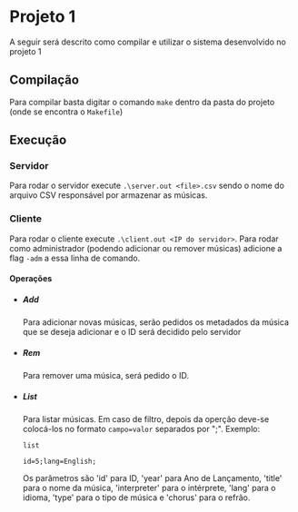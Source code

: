 # Projeto 1

A seguir será descrito como compilar e utilizar o sistema desenvolvido no projeto 1

## Compilação

Para compilar basta digitar o comando  `make` dentro da pasta do projeto (onde se encontra o `Makefile`)

## Execução

### Servidor

Para rodar o servidor execute `.\server.out <file>.csv` sendo <file> o nome do arquivo CSV responsável por armazenar as músicas.

### Cliente

Para rodar o cliente execute `.\client.out <IP do servidor>`. Para rodar como administrador (podendo adicionar ou remover músicas) adicione a flag `-adm` a essa linha de comando.
#### Operações
- ##### Add
  Para adicionar novas músicas, serão pedidos os metadados da música que se deseja adicionar e o ID será decidido pelo servidor
- ##### Rem
  Para remover uma música, será pedido o ID.  
- ##### List
  Para listar músicas. Em caso de filtro, depois da operção deve-se colocá-los no formato `campo=valor` separados por ";".
  Exemplo:
  ```
  list

  id=5;lang=English;
  ```
  Os parâmetros são  'id' para  ID, 'year' para Ano de Lançamento, 'title' para o nome da música, 'interpreter' para o intérprete, 'lang' para o idioma, 'type' para o tipo de música e  'chorus' para o refrão.
